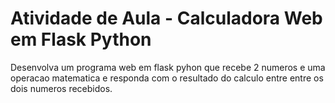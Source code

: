 # Atividade de Aula - Calculadora Web em Flask Python

Desenvolva um programa web em flask pyhon que recebe 2 numeros e uma operacao matematica e responda com o resultado do calculo entre entre os dois numeros recebidos.
